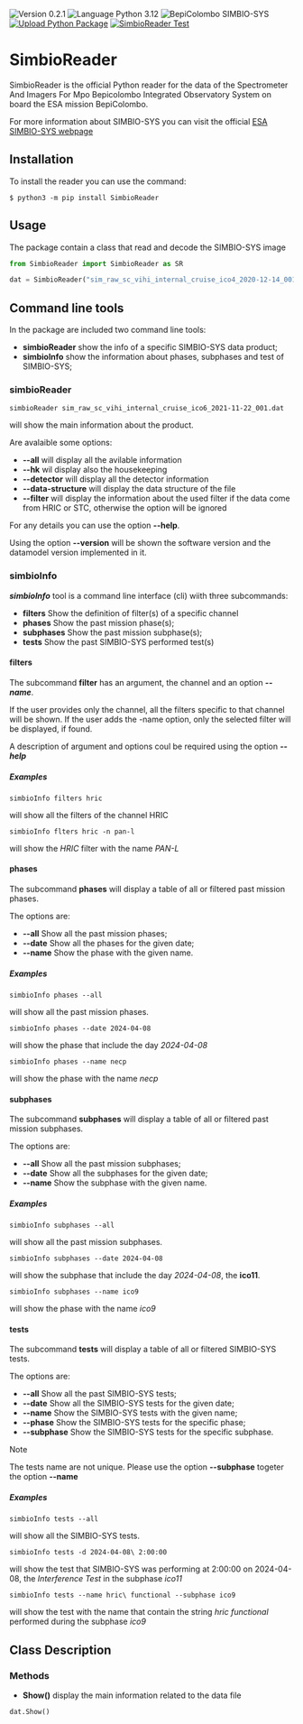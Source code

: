 ![Version 0.2.1](https://img.shields.io/badge/version-0.2.1-blue?style=plastic)
![Language Python 3.12](https://img.shields.io/badge/python-3.12-orange?style=plastic&logo=python)
![BepiColombo SIMBIO-SYS](https://img.shields.io/badge/BepiColombo-SIMBIO--SYS-blue?style=plastic)
[![Upload Python Package](https://github.com/SIMBIO-SYS/SimbioReader/actions/workflows/python-publish.yml/badge.svg)](https://github.com/SIMBIO-SYS/SimbioReader/actions/workflows/python-publish.yml)
[![SimbioReader Test](https://github.com/SIMBIO-SYS/SimbioReader/actions/workflows/test.yml/badge.svg)](https://github.com/SIMBIO-SYS/SimbioReader/actions/workflows/test.yml)

# SimbioReader


SimbioReader is the official Python reader for the data of the Spectrometer And Imagers For Mpo Bepicolombo Integrated Observatory System on board the ESA mission BepiColombo.

For more information about SIMBIO-SYS you can visit the official [ESA SIMBIO-SYS webpage](https://www.cosmos.esa.int/web/bepicolombo/simbio-sys)

## Installation

To install the reader you can use the command:

```console
$ python3 -m pip install SimbioReader
```

## Usage

The package contain a class that read and decode the SIMBIO-SYS image

```python
from SimbioReader import SimbioReader as SR

dat = SimbioReader("sim_raw_sc_vihi_internal_cruise_ico4_2020-12-14_001.dat")
```

## Command line tools

In the package are included two command line tools:

+ **simbioReader** show the info of a specific SIMBIO-SYS data product;
+ **simbioInfo** show the information about phases, subphases and test of SIMBIO-SYS;

### simbioReader

```console
simbioReader sim_raw_sc_vihi_internal_cruise_ico6_2021-11-22_001.dat
```

will show the main information about the product.

Are avalaible some options:

- **--all** will display all the avilable information
- **--hk** wil display also the housekeeping
- **--detector** will display all the detector information
- **--data-structure** will display the data structure of the file
- **--filter** will display the information about the used filter if the data come from HRIC or STC, otherwise the option will be ignored

For any details you can use the option **--help**.

Using the option **--version** will be shown the software version and the datamodel version implemented in it.

### simbioInfo

***simbioInfo*** tool is a command line interface (cli) wiith three subcommands:

- **filters** Show the definition of filter(s) of a specific channel
- **phases** Show the past mission phase(s);
- **subphases** Show the past mission subphase(s);
- **tests** Show the past SIMBIO-SYS performed test(s)

#### filters

The subcommand **filter** has an argument, the channel and an option ***--name***.

If the user provides only the channel, all the filters specific to that channel will be shown. 
If the user adds the -name option, only the selected filter will be displayed, if found.

A description of argument and options coul be required using the option ***--help***

##### Examples

```console
simbioInfo filters hric
```

will show all the filters of the channel HRIC

```console
simbioInfo flters hric -n pan-l
```

will show the *HRIC* filter with the name *PAN-L*



#### phases

The subcommand **phases** will display a table of all or filtered past mission phases.

The options are:

- **--all** Show all the past mission phases;
- **--date** Show all the phases for the given date;
- **--name** Show the phase with the given name.

##### Examples

```console
simbioInfo phases --all
```
will show all the past mission phases.


```console
simbioInfo phases --date 2024-04-08
```

will show the phase that include the day *2024-04-08*

```console
simbioInfo phases --name necp
```
will show the phase with the name *necp*

#### subphases

The subcommand **subphases** will display a table of all or filtered past mission subphases.

The options are:

- **--all** Show all the past mission subphases;
- **--date** Show all the subphases for the given date;
- **--name** Show the subphase with the given name.

##### Examples

```console
simbioInfo subphases --all
```
will show all the past mission subphases.

```console
simbioInfo subphases --date 2024-04-08
```

will show the subphase that include the day *2024-04-08*, the **ico11**.

```console
simbioInfo subphases --name ico9
```
will show the phase with the name *ico9*

#### tests

The subcommand **tests** will display a table of all or filtered SIMBIO-SYS tests.

The options are:

- **--all** Show all the past SIMBIO-SYS tests;
- **--date** Show all the SIMBIO-SYS tests for the given date;
- **--name** Show the SIMBIO-SYS tests with the given name;
- **--phase** Show the SIMBIO-SYS tests for the specific phase;
- **--subphase** Show the SIMBIO-SYS tests for the specific subphase.

> [!NOTE] 
> The tests name are not unique. Please use the option **--subphase** togeter the option **--name**

##### Examples

```console
simbioInfo tests --all
```

will show all the SIMBIO-SYS tests.

```console
simbioInfo tests -d 2024-04-08\ 2:00:00  
````

will show the test that SIMBIO-SYS was performing at 2:00:00 on 2024-04-08, the *Interference Test* in the subphase *ico11*

```console
simbioInfo tests --name hric\ functional --subphase ico9
```
will show the test with the name that contain the string *hric functional* performed during the subphase *ico9*


## Class Description

### Methods

+ **Show()** display the main information related to the data file

```python
dat.Show()
```
